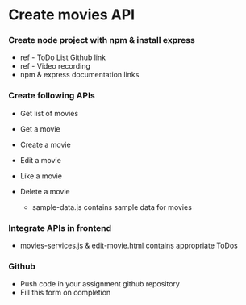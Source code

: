 # Create movies API

### Create node project with npm & install express
  - ref - ToDo List Github link
  - ref - Video recording
  - npm & express documentation links

### Create following APIs

- Get list of movies
- Get a movie
- Create a movie
- Edit a movie
- Like a movie
- Delete a movie

  - sample-data.js contains sample data for movies

### Integrate APIs in frontend

- movies-services.js & edit-movie.html contains appropriate ToDos 

### Github
 - Push code in your assignment github repository
 - Fill this form on completion
